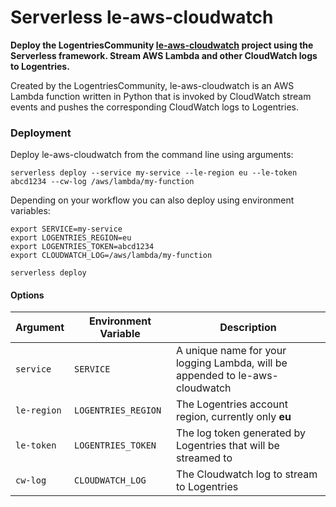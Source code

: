# Serverless le-aws-cloudwatch

**Deploy the LogentriesCommunity [le-aws-cloudwatch](https://github.com/LogentriesCommunity/le-aws-cloudwatch) project
using the Serverless framework. Stream AWS Lambda and other CloudWatch logs to Logentries.**

Created by the LogentriesCommunity, le-aws-cloudwatch is an AWS Lambda function written in Python that is invoked by 
CloudWatch stream events and pushes the corresponding CloudWatch logs to Logentries.

### Deployment

Deploy le-aws-cloudwatch from the command line using arguments:

```
serverless deploy --service my-service --le-region eu --le-token abcd1234 --cw-log /aws/lambda/my-function
```

Depending on your workflow you can also deploy using environment variables:

```
export SERVICE=my-service
export LOGENTRIES_REGION=eu
export LOGENTRIES_TOKEN=abcd1234
export CLOUDWATCH_LOG=/aws/lambda/my-function

serverless deploy
```

#### Options

| Argument    | Environment Variable | Description |
| ---         | ---                  | ---         |
| `service`   | `SERVICE`            | A unique name for your logging Lambda, will be appended to le-aws-cloudwatch |
| `le-region` | `LOGENTRIES_REGION`  | The Logentries account region, currently only **eu** |
| `le-token`  | `LOGENTRIES_TOKEN`   | The log token generated by Logentries that will be streamed to |
| `cw-log`    | `CLOUDWATCH_LOG`     | The Cloudwatch log to stream to Logentries |
